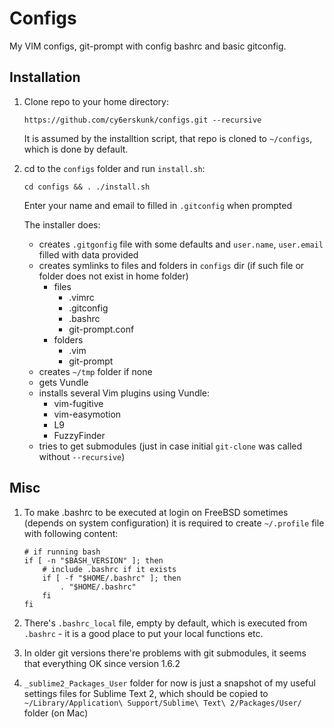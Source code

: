 Configs
=======
My VIM configs, git-prompt with config bashrc and basic gitconfig.

## Installation
1. Clone repo to your home directory:

    ```https://github.com/cy6erskunk/configs.git --recursive```

    It is assumed by the installtion script, that repo is cloned to `~/configs`, which is done by default.
2. cd to the `configs` folder and run `install.sh`:

    ```cd configs && . ./install.sh```

    Enter your name and email to filled in `.gitconfig` when prompted

    The installer does:
    - creates `.gitgonfig` file with some defaults and `user.name`, `user.email` filled
      with data provided
    - creates symlinks to files and folders in `configs` dir (if such file or folder does not exist in home folder)
        - files
            * .vimrc
            * .gitconfig
            - .bashrc
            - git-prompt.conf
        - folders
            - .vim
            - git-prompt
    - creates `~/tmp` folder if none
    - gets Vundle
    - installs several Vim plugins using Vundle:
      - vim-fugitive
      - vim-easymotion
      - L9
      - FuzzyFinder
    - tries to get submodules (just in case initial `git-clone` was called without `--recursive`)


## Misc

1. To make .bashrc to be executed at login on FreeBSD sometimes (depends on system configuration) it is required to create `~/.profile`
   file with following content:

    ```shell
    # if running bash
    if [ -n "$BASH_VERSION" ]; then
        # include .bashrc if it exists
        if [ -f "$HOME/.bashrc" ]; then
            . "$HOME/.bashrc"
        fi
    fi
    ```

2. There's `.bashrc_local` file, empty by default, which is executed from `.bashrc` - it is a good place to put your local functions etc.

3. In older git versions there're problems with git submodules, it seems that everything OK since version 1.6.2

4. `_sublime2_Packages_User` folder for now is just a snapshot of my useful settings files for Sublime Text 2, which should be copied to `~/Library/Application\ Support/Sublime\ Text\ 2/Packages/User/` folder (on Mac)
